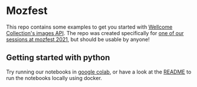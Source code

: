# Mozfest

This repo contains some examples to get you started with [Wellcome Collection's images API](https://api.wellcomecollection.org/catalogue/v2/images). The repo was created specifically for [one of our sessions at mozfest 2021](https://schedule.mozillafestival.org/session/93CJ7Y-1), but should be usable by anyone!

## Getting started with python

Try running our notebooks in [google colab](https://colab.research.google.com/github/wellcomecollection/mozfest/blob/master/python/notebooks), or have a look at the [README](python/) to run the notebooks locally using docker.
